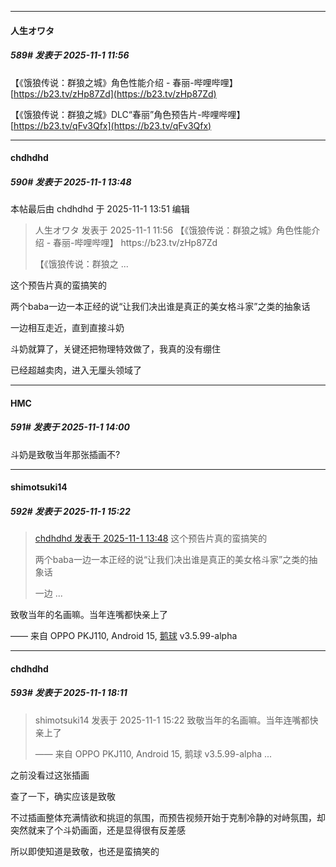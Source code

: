 ﻿
*****

####  人生オワタ  
##### 589#       发表于 2025-11-1 11:56

【《饿狼传说：群狼之城》角色性能介绍 - 春丽-哔哩哔哩】 [https://b23.tv/zHp87Zd](https://b23.tv/zHp87Zd)

【《饿狼传说：群狼之城》DLC“春丽”角色预告片-哔哩哔哩】 [https://b23.tv/qFv3Qfx](https://b23.tv/qFv3Qfx)


*****

####  chdhdhd  
##### 590#       发表于 2025-11-1 13:48

 本帖最后由 chdhdhd 于 2025-11-1 13:51 编辑 
<blockquote>人生オワタ 发表于 2025-11-1 11:56
【《饿狼传说：群狼之城》角色性能介绍 - 春丽-哔哩哔哩】 https://b23.tv/zHp87Zd

【《饿狼传说：群狼之 ...</blockquote>

这个预告片真的蛮搞笑的

两个baba一边一本正经的说“让我们决出谁是真正的美女格斗家”之类的抽象话

一边相互走近，直到直接斗奶

斗奶就算了，关键还把物理特效做了，我真的没有绷住

已经超越卖肉，进入无厘头领域了


*****

####  HMC  
##### 591#       发表于 2025-11-1 14:00

斗奶是致敬当年那张插画不?


*****

####  shimotsuki14  
##### 592#       发表于 2025-11-1 15:22

<blockquote><a href="httphttps://stage1st.com/2b/forum.php?mod=redirect&amp;goto=findpost&amp;pid=68659983&amp;ptid=2085684" target="_blank">chdhdhd 发表于 2025-11-1 13:48</a>
这个预告片真的蛮搞笑的

两个baba一边一本正经的说“让我们决出谁是真正的美女格斗家”之类的抽象话

一边 ...</blockquote>
致敬当年的名画嘛。当年连嘴都快亲上了

—— 来自 OPPO PKJ110, Android 15, [鹅球](https://www.pgyer.com/xfPejhuq) v3.5.99-alpha


*****

####  chdhdhd  
##### 593#       发表于 2025-11-1 18:11

<blockquote>shimotsuki14 发表于 2025-11-1 15:22
致敬当年的名画嘛。当年连嘴都快亲上了

—— 来自 OPPO PKJ110, Android 15, 鹅球 v3.5.99-alpha ...</blockquote>
之前没看过这张插画

查了一下，确实应该是致敬

不过插画整体充满情欲和挑逗的氛围，而预告视频开始于克制冷静的对峙氛围，却突然就来了个斗奶画面，还是显得很有反差感

所以即使知道是致敬，也还是蛮搞笑的

